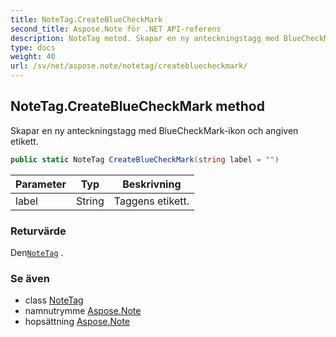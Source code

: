 ```yaml
---
title: NoteTag.CreateBlueCheckMark
second_title: Aspose.Note för .NET API-referens
description: NoteTag metod. Skapar en ny anteckningstagg med BlueCheckMarkikon och angiven etikett.
type: docs
weight: 40
url: /sv/net/aspose.note/notetag/createbluecheckmark/
---
```

## NoteTag.CreateBlueCheckMark method

Skapar en ny anteckningstagg med BlueCheckMark-ikon och angiven etikett.

```csharp
public static NoteTag CreateBlueCheckMark(string label = "")
```

| Parameter | Typ | Beskrivning |
| --- | --- | --- |
| label | String | Taggens etikett. |

### Returvärde

Den[`NoteTag`](../) .

### Se även

* class [NoteTag](../)
* namnutrymme [Aspose.Note](../../notetag/)
* hopsättning [Aspose.Note](../../../)


